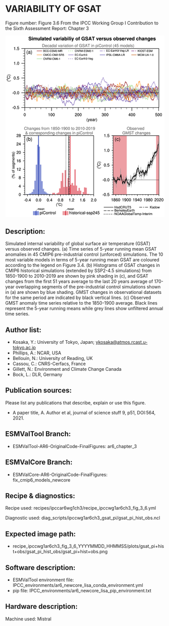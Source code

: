
VARIABILITY OF GSAT
===================

Figure number: Figure 3.6
From the IPCC Working Group I Contribution to the Sixth Assessment Report: Chapter 3

![Figure 3.6](../images/ar6_wg1_chap3_figure3_6_gsat_pi+hist+obs.png?raw=true)


Description:
------------
Simulated internal variability of global surface air temperature (GSAT) versus 
observed changes. (a) Time series of 5-year running mean GSAT anomalies in 45 
CMIP6 pre-industrial control (unforced) simulations. The 10 most variable models 
in terms of 5-year running mean GSAT are coloured according to the legend on 
Figure 3.4. (b) Histograms of GSAT changes in CMIP6 historical simulations 
(extended by SSP2-4.5 simulations) from 1850-1900 to 2010-2019 are shown by pink 
shading in (c), and GSAT changes from the first 51 years average to the last 20 
years average of 170-year overlapping segments of the pre-industrial control 
simulations shown in (a) are shown by blue shading. GMST changes in 
observational datasets for the same period are indicated by black vertical 
lines. (c) Observed GMST anomaly time series relative to the 1850-1900 average. 
Black lines represent the 5-year running means while grey lines show unfiltered 
annual time series.


Author list:
------------
- Kosaka, Y.: University of Tokyo, Japan; ykosaka@atmos.rcast.u-tokyo.ac.jp
- Phillips, A.: NCAR, USA
- Bellouin, N.: University of Reading, UK
- Cassou, C.: CNRS-Cerfacs, France
- Gillett, N.: Environment and Climate Change Canada
- Bock, L.: DLR, Germany


Publication sources:
--------------------
Please list any publications that describe, explain or use this figure. 
- A paper title, A. Author et al, journal of science stuff 9, p51, DOI:564, 2021. 


ESMValTool Branch:
------------------
- ESMValTool-AR6-OriginalCode-FinalFigures: ar6_chapter_3


ESMValCore Branch:
------------------
- ESMValCore-AR6-OriginalCode-FinalFigures: fix_cmip6_models_newcore


Recipe & diagnostics:
---------------------
Recipe used: recipes/ipccar6wg1ch3/recipe_ipccwg1ar6ch3_fig_3_6.yml

Diagnostic used: diag_scripts/ipccwg1ar6ch3_gsat_pi/gsat_pi_hist_obs.ncl


Expected image path:
--------------------
- recipe_ipccwg1ar6ch3_fig_3_6_YYYYMMDD_HHMMSS/plots/gsat_pi+hist+obs/gsat_pi_hist_obs/gsat_pi+hist+obs.png


Software description:
---------------------
- ESMValTool environment file: IPCC_environments/ar6_newcore_lisa_conda_environment.yml
- pip file: IPCC_environments/ar6_newcore_lisa_pip_environment.txt


Hardware description:
---------------------
Machine used:  Mistral
